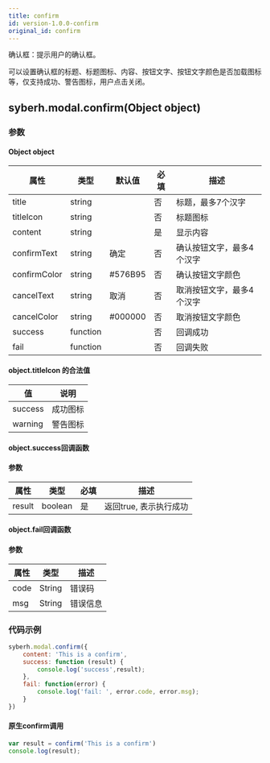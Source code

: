 ```yaml
---
title: confirm
id: version-1.0.0-confirm
original_id: confirm
---
```


确认框：提示用户的确认框。

可以设置确认框的标题、标题图标、内容、按钮文字、按钮文字颜色是否加载图标等，仅支持成功、警告图标，用户点击关闭。

<!-- 支持`Promise` 化使用。 -->



## syberh.modal.confirm(Object object)
### 参数
#### Object object
| 属性     | 类型   | 默认值  |  必填 | 描述                         |
| ---------- | ------- | -------- | -------------- | ---------------------------- |
| title | string |  | 否 | 标题，最多7个汉字 |
| titleIcon | string |       | 否 | 标题图标 |
| content | string |  | 是 | 显示内容 |
| confirmText | string | 确定 | 否 | 确认按钮文字，最多4个汉字 |
| confirmColor | string| #576B95  | 否 | 确认按钮文字颜色 |
| cancelText | string  | 取消 | 否 | 取消按钮文字，最多4个汉字 |
| cancelColor | string | #000000 | 否 | 取消按钮文字颜色 |
| success | function |  |  否     | 回调成功      |
| fail   | function |  |  否     | 回调失败      |


#### object.titleIcon 的合法值
| 值     | 说明    |       
| ---------- | ------- | 
| success | 成功图标 |
| warning | 警告图标 |

#### object.success回调函数
#### 参数
| 属性     | 类型    | 必填 | 描述                     |
| ---------- | ------- | -------- | ---------------------- |
| result | boolean  | 是     | 返回true, 表示执行成功  |

#### object.fail回调函数
#### 参数
| 属性 | 类型  | 描述 |
| -- | -- | -- |
| code | String | 错误码 |
| msg | String  | 错误信息 |


### 代码示例
```javascript
syberh.modal.confirm({
    content: 'This is a confirm',
    success: function (result) {
        console.log('success',result); 
    },
    fail: function(error) {
        console.log('fail: ', error.code, error.msg);
    }
})
```

<!-- #### Promise
```javascript
syberh.modal.confirm({
    content: 'This is a confirm',
}).then(function(result) {
    console.log('success',result);
}).catch(function(error) {
    console.log('fail: ', error.code, error.msg);
})
``` -->

#### 原生confirm调用
```javascript
var result = confirm('This is a confirm')
console.log(result); 
```
